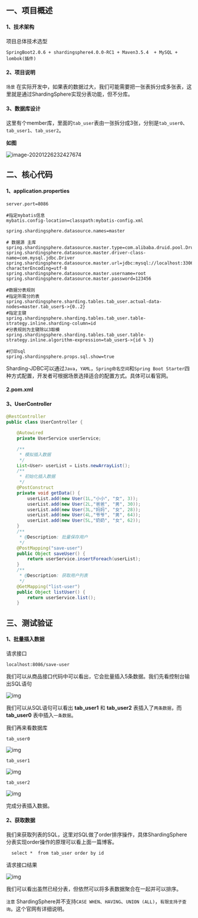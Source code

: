 ## 一、项目概述

#### 1、技术架构

项目总体技术选型

```
SpringBoot2.0.6 + shardingsphere4.0.0-RC1 + Maven3.5.4  + MySQL + lombok(插件)
```

#### 2、项目说明

`场景` 在实际开发中，如果表的数据过大，我们可能需要把一张表拆分成多张表，这里就是通过ShardingSphere实现分表功能，但不分库。

#### 3、数据库设计

这里有个member库，里面的`tab_user`表由一张拆分成3张，分别是`tab_user0`、`tab_user1`、`tab_user2`。

**如图**

![image-20201226232427674](https://gitee.com/zisuu/picture/raw/master/img/20201226232427.png)

## 二、核心代码

#### 1、application.properties

```properties
server.port=8086

#指定mybatis信息
mybatis.config-location=classpath:mybatis-config.xml

spring.shardingsphere.datasource.names=master

# 数据源 主库
spring.shardingsphere.datasource.master.type=com.alibaba.druid.pool.DruidDataSource
spring.shardingsphere.datasource.master.driver-class-name=com.mysql.jdbc.Driver
spring.shardingsphere.datasource.master.url=jdbc:mysql://localhost:3306/member?characterEncoding=utf-8
spring.shardingsphere.datasource.master.username=root
spring.shardingsphere.datasource.master.password=123456

#数据分表规则
#指定所需分的表
spring.shardingsphere.sharding.tables.tab_user.actual-data-nodes=master.tab_user$->{0..2}
#指定主键
spring.shardingsphere.sharding.tables.tab_user.table-strategy.inline.sharding-column=id
#分表规则为主键除以3取模
spring.shardingsphere.sharding.tables.tab_user.table-strategy.inline.algorithm-expression=tab_user$->{id % 3}

#打印sql
spring.shardingsphere.props.sql.show=true
```

Sharding-JDBC可以通过`Java`，`YAML`，`Spring命名空间`和`Spring Boot Starter`四种方式配置，开发者可根据场景选择适合的配置方式。具体可以看官网。

#### 2.pom.xml

#### 3、UserController

```java
@RestController
public class UserController {

    @Autowired
    private UserService userService;

    /**
     * 模拟插入数据
     */
    List<User> userList = Lists.newArrayList();
    /**
     * 初始化插入数据
     */
    @PostConstruct
    private void getData() {
        userList.add(new User(1L,"小小", "女", 3));
        userList.add(new User(2L,"爸爸", "男", 30));
        userList.add(new User(3L,"妈妈", "女", 28));
        userList.add(new User(4L,"爷爷", "男", 64));
        userList.add(new User(5L,"奶奶", "女", 62));
    }
    /**
     * @Description: 批量保存用户
     */
    @PostMapping("save-user")
    public Object saveUser() {
        return userService.insertForeach(userList);
    }
    /**
     * @Description: 获取用户列表
     */
    @GetMapping("list-user")
    public Object listUser() {
        return userService.list();
    }
```



## 三、测试验证

#### 1、批量插入数据

请求接口

```
localhost:8086/save-user
```

我们可以从商品接口代码中可以看出，它会批量插入5条数据。我们先看控制台输出SQL语句

![img](https://img2018.cnblogs.com/blog/1090617/201910/1090617-20191011190953489-147927942.jpg)

我们可以从SQL语句可以看出 **tab_user1** 和 **tab_user2** 表插入了`两条数据`，而 **tab_user0** 表中插入`一条数据`。

我们再来看数据库

```
tab_user0
```

![img](https://img2018.cnblogs.com/blog/1090617/201910/1090617-20191011191003991-863659850.jpg)

```
tab_user1
```

![img](https://img2018.cnblogs.com/blog/1090617/201910/1090617-20191011191015624-277025558.jpg)

```
tab_user2
```

![img](https://img2018.cnblogs.com/blog/1090617/201910/1090617-20191011191024993-963489468.jpg)

完成分表插入数据。

#### 2、获取数据

我们来获取列表的SQL，这里对SQL做了order排序操作，具体ShardingSphere分表实现order操作的原理可以看上面一篇博客。

```mysql
  select *  from tab_user order by id
```

请求接口结果

![img](https://img2018.cnblogs.com/blog/1090617/201910/1090617-20191011191043297-1315264145.jpg)

我们可以看出虽然已经分表，但依然可以将多表数据聚合在一起并可以排序。

`注意` ShardingSphere并不支持`CASE WHEN`、`HAVING`、`UNION (ALL)`，`有限支持子查询`。这个官网有详细说明。